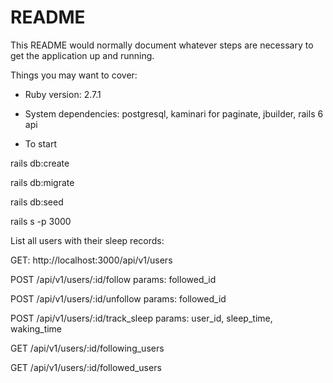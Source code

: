 # README

This README would normally document whatever steps are necessary to get the
application up and running.

Things you may want to cover:

* Ruby version: 2.7.1

* System dependencies: postgresql, kaminari for paginate, jbuilder, rails 6 api

* To start

rails db:create

rails db:migrate

rails db:seed

rails s -p 3000

List all users with their sleep records:

GET: http://localhost:3000/api/v1/users

POST	/api/v1/users/:id/follow
    	params: followed_id

POST	/api/v1/users/:id/unfollow
    	params: followed_id

POST	/api/v1/users/:id/track_sleep
			params: user_id, sleep_time, waking_time

GET   /api/v1/users/:id/following_users

GET	  /api/v1/users/:id/followed_users
